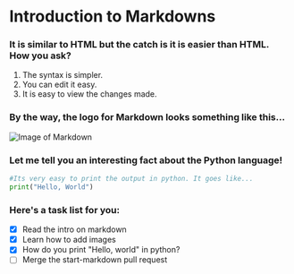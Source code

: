 # Introduction to Markdowns

### It is similar to HTML but the catch is it is easier than HTML. How you ask?
1. The syntax is simpler.
1. You can edit it easy.
1. It is easy to view the changes made.

### By the way, the logo for Markdown looks something like this...
![Image of Markdown](https://upload.wikimedia.org/wikipedia/commons/thumb/4/48/Markdown-mark.svg/2560px-Markdown-mark.svg.png)

### Let me tell you an interesting fact about the Python language!
```Python
#Its very easy to print the output in python. It goes like...
print("Hello, World")
```

### Here's a task list for you:
- [X] Read the intro on markdown
- [X] Learn how to add images
- [X] How do you print "Hello, world" in python?
- [ ] Merge the start-markdown pull request
